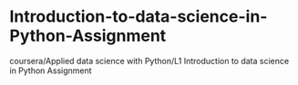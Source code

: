 # Introduction-to-data-science-in-Python-Assignment
coursera/Applied data science with Python/L1 Introduction to data science in Python Assignment
